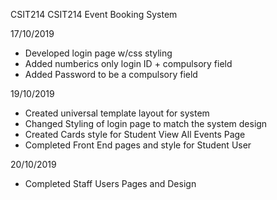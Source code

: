 CSIT214
CSIT214 Event Booking System

17/10/2019 
 - Developed login page w/css styling
 - Added numberics only login ID + compulsory field
 - Added Password to be a compulsory field


19/10/2019 
 - Created universal template layout for system
 - Changed Styling of login page to match the system design
 - Created Cards style for Student View All Events Page
 - Completed Front End pages and style for Student User


 20/10/2019 
  - Completed Staff Users Pages and Design